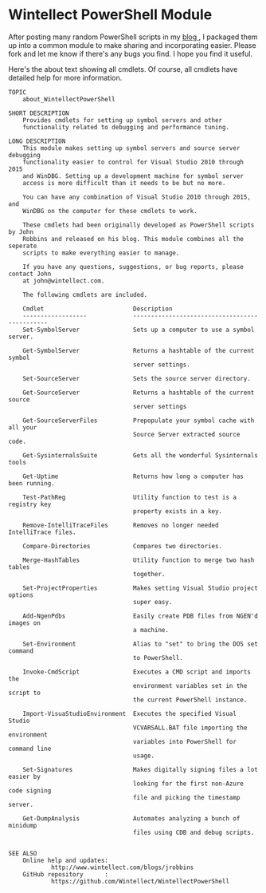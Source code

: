 # Wintellect PowerShell Module #

After posting many random PowerShell scripts in my [blog ](http://www.wintellect.com/blogs/jrobbins), I packaged them up into a common module to make sharing and incorporating easier. Please fork and let me know if there's any bugs you find. I hope you find it useful.

Here's the about text showing all cmdlets. Of course, all cmdlets have detailed help for more information.

	TOPIC
	    about_WintellectPowerShell
    
	SHORT DESCRIPTION
	    Provides cmdlets for setting up symbol servers and other 
	    functionality related to debugging and performance tuning.
	           
	LONG DESCRIPTION
	    This module makes setting up symbol servers and source server debugging 
	    functionality easier to control for Visual Studio 2010 through 2015 
	    and WinDBG. Setting up a development machine for symbol server 
		access is more difficult than it needs to be but no more.
	    
	    You can have any combination of Visual Studio 2010 through 2015, and
	    WinDBG on the computer for these cmdlets to work.
	    
	    These cmdlets had been originally developed as PowerShell scripts by John 
	    Robbins and released on his blog. This module combines all the seperate 
	    scripts to make everything easier to manage.
	    
	    If you have any questions, suggestions, or bug reports, please contact John 
	    at john@wintellect.com.
	                 
	    The following cmdlets are included.
	
	    Cmdlet                         Description
	    ------------------             ----------------------------------------------
	    Set-SymbolServer               Sets up a computer to use a symbol server.
	        
	    Get-SymbolServer               Returns a hashtable of the current symbol 
	                                   server settings.
	
	    Set-SourceServer               Sets the source server directory.
	
	    Get-SourceServer               Returns a hashtable of the current source 
	                                   server settings
	        
	    Get-SourceServerFiles          Prepopulate your symbol cache with all your
	                                   Source Server extracted source code.
	                
	    Get-SysinternalsSuite          Gets all the wonderful Sysinternals tools
	        
	    Get-Uptime                     Returns how long a computer has been running.
	        
	    Test-PathReg                   Utility function to test is a registry key 
	                                   property exists in a key.
	
	    Remove-IntelliTraceFiles       Removes no longer needed IntelliTrace files.
	
	    Compare-Directories            Compares two directories.
	
	    Merge-HashTables               Utility function to merge two hash tables 
	                                   together.
	
	    Set-ProjectProperties          Makes setting Visual Studio project options 
	                                   super easy.
	
	    Add-NgenPdbs                   Easily create PDB files from NGEN'd images on 
	                                   a machine.
	
	    Set-Environment                Alias to "set" to bring the DOS set command 
	                                   to PowerShell.
	
	    Invoke-CmdScript               Executes a CMD script and imports the 
	                                   environment variables set in the script to 
	                                   the current PowerShell instance.
	
	    Import-VisuaStudioEnvironment  Executes the specified Visual Studio 
	                                   VCVARSALL.BAT file importing the environment
	                                   variables into PowerShell for command line
	                                   usage.

    	Set-Signatures                 Makes digitally signing files a lot easier by
                                   	   looking for the first non-Azure code signing 
                                       file and picking the timestamp server.

        Get-DumpAnalysis               Automates analyzing a bunch of minidump  
                                       files using CDB and debug scripts.

	
	SEE ALSO
	    Online help and updates: 
	            http://www.wintellect.com/blogs/jrobbins
	    GitHub repository      : 
	            https://github.com/Wintellect/WintellectPowerShell